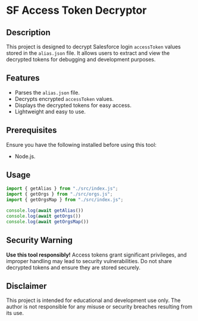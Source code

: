 # SF Access Token Decryptor

## Description
This project is designed to decrypt Salesforce login `accessToken` values stored in the `alias.json` file. It allows users to extract and view the decrypted tokens for debugging and development purposes.

## Features
- Parses the `alias.json` file.
- Decrypts encrypted `accessToken` values.
- Displays the decrypted tokens for easy access.
- Lightweight and easy to use.

## Prerequisites
Ensure you have the following installed before using this tool:
- Node.js.

## Usage
```js
import { getAlias } from "./src/index.js";
import { getOrgs } from "./src/orgs.js";
import { getOrgsMap } from "./src/index.js";

console.log(await getAlias())
console.log(await getOrgs())
console.log(await getOrgsMap())
```

## Security Warning
**Use this tool responsibly!** Access tokens grant significant privileges, and improper handling may lead to security vulnerabilities. Do not share decrypted tokens and ensure they are stored securely.

## Disclaimer
This project is intended for educational and development use only. The author is not responsible for any misuse or security breaches resulting from its use.

